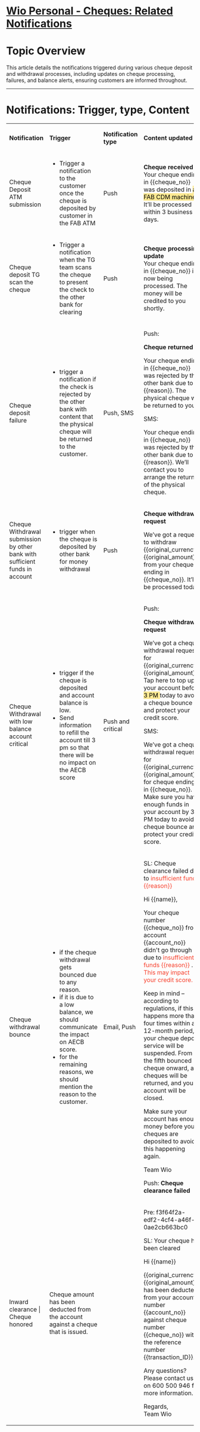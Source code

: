 # [Wio Personal - Cheques: Related Notifications](https://app.getguru.com/card/iaeBR9jT/Wio-Personal-Cheques-Related-Notifications)

<h1 class="ghq-card-content__large-heading" data-ghq-card-content-type="LARGE_HEADING">
 Topic Overview
</h1>
<p class="ghq-card-content__paragraph" data-ghq-card-content-type="paragraph">
 This article details the notifications triggered during various cheque deposit and withdrawal processes, including updates on cheque processing, failures, and balance alerts, ensuring customers are informed throughout.
</p>
<hr class="ghq-card-content__horizontal-rule" data-ghq-card-content-type="DIVIDER"/>
<h1 class="ghq-card-content__large-heading" data-ghq-card-content-type="LARGE_HEADING">
 Notifications: Trigger, type, Content
</h1>
<div class="ghq-card-content__table-responsive-wrapper">
 <div class="ghq-card-content__table-scroller">
  <table class="ghq-card-content__table" data-ghq-card-content-type="TABLE" data-ghq-table-column-widths="168,225,140,381" data-ghq-table-header="true">
   <colgroup>
    <col style="width:168px"/>
    <col style="width:225px"/>
    <col style="width:140px"/>
    <col style="width:381px"/>
   </colgroup>
   <tbody class="ghq-card-content__table-body">
    <tr class="ghq-card-content__table-row" data-ghq-card-content-type="TABLE_ROW">
     <td class="ghq-card-content__table-cell" data-ghq-card-content-type="TABLE_CELL">
      <p class="ghq-card-content__paragraph" data-ghq-card-content-type="paragraph">
       <strong class="ghq-card-content__bold" data-ghq-card-content-type="BOLD">
        Notification
       </strong>
      </p>
     </td>
     <td class="ghq-card-content__table-cell" data-ghq-card-content-type="TABLE_CELL">
      <p class="ghq-card-content__paragraph" data-ghq-card-content-type="paragraph">
       <strong class="ghq-card-content__bold" data-ghq-card-content-type="BOLD">
        Trigger
       </strong>
      </p>
     </td>
     <td class="ghq-card-content__table-cell" data-ghq-card-content-type="TABLE_CELL">
      <p class="ghq-card-content__paragraph" data-ghq-card-content-type="paragraph">
       <strong class="ghq-card-content__bold" data-ghq-card-content-type="BOLD">
        Notification type
       </strong>
      </p>
     </td>
     <td class="ghq-card-content__table-cell" data-ghq-card-content-type="TABLE_CELL">
      <p class="ghq-card-content__paragraph" data-ghq-card-content-type="paragraph">
       <strong class="ghq-card-content__bold" data-ghq-card-content-type="BOLD">
        Content updated
       </strong>
      </p>
     </td>
    </tr>
    <tr class="ghq-card-content__table-row" data-ghq-card-content-type="TABLE_ROW">
     <td class="ghq-card-content__table-cell" data-ghq-card-content-type="TABLE_CELL">
      <p class="ghq-card-content__paragraph" data-ghq-card-content-type="paragraph">
       Cheque Deposit ATM submission
      </p>
     </td>
     <td class="ghq-card-content__table-cell" data-ghq-card-content-type="TABLE_CELL">
      <ul class="ghq-card-content__bulleted-list" data-ghq-card-content-type="BULLETED_LIST">
       <li class="ghq-card-content__bulleted-list-item" data-ghq-card-content-type="BULLETED_LIST_ITEM">
        Trigger a notification to the customer once the cheque is deposited by customer in the FAB ATM
       </li>
      </ul>
     </td>
     <td class="ghq-card-content__table-cell" data-ghq-card-content-type="TABLE_CELL">
      <p class="ghq-card-content__paragraph" data-ghq-card-content-type="paragraph">
       Push
      </p>
     </td>
     <td class="ghq-card-content__table-cell" data-ghq-card-content-type="TABLE_CELL">
      <p class="ghq-card-content__paragraph" data-ghq-card-content-type="paragraph">
       <strong class="ghq-card-content__bold" data-ghq-card-content-type="BOLD">
        Cheque received
       </strong>
       <br/>
       Your cheque ending in {{cheque_no}} was deposited in
       <span class="ghq-card-content__text-color" data-ghq-card-content-type="TEXT_COLOR" style="color:#f7412d">
        <mark class="ghq-card-content__highlight" data-ghq-card-content-type="HIGHLIGHT" style="background-color:#fde892">
        </mark>
       </span>
       <mark class="ghq-card-content__highlight" data-ghq-card-content-type="HIGHLIGHT" style="background-color:#fde892">
        a FAB CDM machine
       </mark>
       . It’ll be processed within 3 business days.
      </p>
      <p class="ghq-card-content__paragraph" data-ghq-card-content-type="paragraph">
      </p>
     </td>
    </tr>
    <tr class="ghq-card-content__table-row" data-ghq-card-content-type="TABLE_ROW">
     <td class="ghq-card-content__table-cell" data-ghq-card-content-type="TABLE_CELL">
      <p class="ghq-card-content__paragraph" data-ghq-card-content-type="paragraph">
       Cheque deposit TG scan the cheque
      </p>
     </td>
     <td class="ghq-card-content__table-cell" data-ghq-card-content-type="TABLE_CELL">
      <ul class="ghq-card-content__bulleted-list" data-ghq-card-content-type="BULLETED_LIST">
       <li class="ghq-card-content__bulleted-list-item" data-ghq-card-content-type="BULLETED_LIST_ITEM">
        Trigger a notification when the TG team scans the cheque to present the check to the other bank for clearing
       </li>
      </ul>
     </td>
     <td class="ghq-card-content__table-cell" data-ghq-card-content-type="TABLE_CELL">
      <p class="ghq-card-content__paragraph" data-ghq-card-content-type="paragraph">
       Push
      </p>
     </td>
     <td class="ghq-card-content__table-cell" data-ghq-card-content-type="TABLE_CELL">
      <p class="ghq-card-content__paragraph" data-ghq-card-content-type="paragraph">
       <strong class="ghq-card-content__bold" data-ghq-card-content-type="BOLD">
        Cheque processing update
       </strong>
       <br/>
       Your cheque ending in {{cheque_no}} is now being processed. The money will be credited to you shortly.
      </p>
      <p class="ghq-card-content__paragraph" data-ghq-card-content-type="paragraph">
      </p>
     </td>
    </tr>
    <tr class="ghq-card-content__table-row" data-ghq-card-content-type="TABLE_ROW">
     <td class="ghq-card-content__table-cell" data-ghq-card-content-type="TABLE_CELL">
      <p class="ghq-card-content__paragraph" data-ghq-card-content-type="paragraph">
       Cheque deposit failure
      </p>
     </td>
     <td class="ghq-card-content__table-cell" data-ghq-card-content-type="TABLE_CELL">
      <ul class="ghq-card-content__bulleted-list" data-ghq-card-content-type="BULLETED_LIST">
       <li class="ghq-card-content__bulleted-list-item" data-ghq-card-content-type="BULLETED_LIST_ITEM">
        trigger a notification if the check is rejected by the other bank with content that the physical cheque will be returned to the customer.
       </li>
      </ul>
     </td>
     <td class="ghq-card-content__table-cell" data-ghq-card-content-type="TABLE_CELL">
      <p class="ghq-card-content__paragraph" data-ghq-card-content-type="paragraph">
       Push, SMS
      </p>
     </td>
     <td class="ghq-card-content__table-cell" data-ghq-card-content-type="TABLE_CELL">
      <p class="ghq-card-content__paragraph" data-ghq-card-content-type="paragraph">
       Push:
      </p>
      <p class="ghq-card-content__paragraph" data-ghq-card-content-type="paragraph">
       <strong class="ghq-card-content__bold" data-ghq-card-content-type="BOLD">
        Cheque returned
       </strong>
      </p>
      <p class="ghq-card-content__paragraph" data-ghq-card-content-type="paragraph">
       Your cheque ending in {{cheque_no}} was rejected by the other bank due to {{reason}}. The physical cheque will be returned to you.
      </p>
      <p class="ghq-card-content__paragraph" data-ghq-card-content-type="paragraph">
       SMS:
      </p>
      <p class="ghq-card-content__paragraph" data-ghq-card-content-type="paragraph">
       Your cheque ending in {{cheque_no}} was rejected by the other bank due to {{reason}}. We’ll contact you to arrange the return of the physical cheque.
      </p>
     </td>
    </tr>
    <tr class="ghq-card-content__table-row" data-ghq-card-content-type="TABLE_ROW">
     <td class="ghq-card-content__table-cell" data-ghq-card-content-type="TABLE_CELL">
      <p class="ghq-card-content__paragraph" data-ghq-card-content-type="paragraph">
       Cheque Withdrawal submission by other bank with sufficient funds in account
      </p>
     </td>
     <td class="ghq-card-content__table-cell" data-ghq-card-content-type="TABLE_CELL">
      <ul class="ghq-card-content__bulleted-list" data-ghq-card-content-type="BULLETED_LIST">
       <li class="ghq-card-content__bulleted-list-item" data-ghq-card-content-type="BULLETED_LIST_ITEM">
        trigger when the cheque is deposited by other bank for money withdrawal
       </li>
      </ul>
     </td>
     <td class="ghq-card-content__table-cell" data-ghq-card-content-type="TABLE_CELL">
      <p class="ghq-card-content__paragraph" data-ghq-card-content-type="paragraph">
       Push
      </p>
     </td>
     <td class="ghq-card-content__table-cell" data-ghq-card-content-type="TABLE_CELL">
      <p class="ghq-card-content__paragraph" data-ghq-card-content-type="paragraph">
       <strong class="ghq-card-content__bold" data-ghq-card-content-type="BOLD">
        Cheque withdrawal request
       </strong>
      </p>
      <p class="ghq-card-content__paragraph" data-ghq-card-content-type="paragraph">
       We’ve got a request to withdraw {{original_currency}} {{original_amount}} from your cheque ending in {{cheque_no}}. It’ll be processed today.
      </p>
     </td>
    </tr>
    <tr class="ghq-card-content__table-row" data-ghq-card-content-type="TABLE_ROW">
     <td class="ghq-card-content__table-cell" data-ghq-card-content-type="TABLE_CELL">
      <p class="ghq-card-content__paragraph" data-ghq-card-content-type="paragraph">
       Cheque Withdrawal with low balance account critical
      </p>
     </td>
     <td class="ghq-card-content__table-cell" data-ghq-card-content-type="TABLE_CELL">
      <ul class="ghq-card-content__bulleted-list" data-ghq-card-content-type="BULLETED_LIST">
       <li class="ghq-card-content__bulleted-list-item" data-ghq-card-content-type="BULLETED_LIST_ITEM">
        trigger if the cheque is deposited and account balance is low.
       </li>
       <li class="ghq-card-content__bulleted-list-item" data-ghq-card-content-type="BULLETED_LIST_ITEM">
        Send information to refill the account till 3 pm so that there will be no impact on the AECB score
       </li>
      </ul>
     </td>
     <td class="ghq-card-content__table-cell" data-ghq-card-content-type="TABLE_CELL">
      <p class="ghq-card-content__paragraph" data-ghq-card-content-type="paragraph">
       Push and critical
      </p>
     </td>
     <td class="ghq-card-content__table-cell" data-ghq-card-content-type="TABLE_CELL">
      <p class="ghq-card-content__paragraph" data-ghq-card-content-type="paragraph">
       Push:
      </p>
      <p class="ghq-card-content__paragraph" data-ghq-card-content-type="paragraph">
       <strong class="ghq-card-content__bold" data-ghq-card-content-type="BOLD">
        Cheque withdrawal request
       </strong>
      </p>
      <p class="ghq-card-content__paragraph" data-ghq-card-content-type="paragraph">
       We’ve got a cheque withdrawal request for {{original_currency}} {{original_amount}}. Tap here to top up your account before
       <mark class="ghq-card-content__highlight" data-ghq-card-content-type="HIGHLIGHT" style="background-color:#fde892">
        3 PM
       </mark>
       today to avoid a cheque bounce and protect your credit score.
      </p>
      <p class="ghq-card-content__paragraph" data-ghq-card-content-type="paragraph">
       SMS:
      </p>
      <p class="ghq-card-content__paragraph" data-ghq-card-content-type="paragraph">
       We’ve got a cheque withdrawal request for {{original_currency}} {{original_amount}} for cheque ending in {{cheque_no}}. Make sure you have enough funds in your account by 3 PM today to avoid a cheque bounce and protect your credit score.
      </p>
     </td>
    </tr>
    <tr class="ghq-card-content__table-row" data-ghq-card-content-type="TABLE_ROW">
     <td class="ghq-card-content__table-cell" data-ghq-card-content-type="TABLE_CELL">
      <p class="ghq-card-content__paragraph" data-ghq-card-content-type="paragraph">
       Cheque withdrawal bounce
      </p>
     </td>
     <td class="ghq-card-content__table-cell" data-ghq-card-content-type="TABLE_CELL">
      <ul class="ghq-card-content__bulleted-list" data-ghq-card-content-type="BULLETED_LIST">
       <li class="ghq-card-content__bulleted-list-item" data-ghq-card-content-type="BULLETED_LIST_ITEM">
        if the cheque withdrawal gets bounced due to any reason.
       </li>
       <li class="ghq-card-content__bulleted-list-item" data-ghq-card-content-type="BULLETED_LIST_ITEM">
        if it is due to a low balance, we should communicate the impact on AECB score.
       </li>
       <li class="ghq-card-content__bulleted-list-item" data-ghq-card-content-type="BULLETED_LIST_ITEM">
        for the remaining reasons, we should mention the reason to the customer.
       </li>
      </ul>
     </td>
     <td class="ghq-card-content__table-cell" data-ghq-card-content-type="TABLE_CELL">
      <p class="ghq-card-content__paragraph" data-ghq-card-content-type="paragraph">
       Email, Push
      </p>
     </td>
     <td class="ghq-card-content__table-cell" data-ghq-card-content-type="TABLE_CELL">
      <p class="ghq-card-content__paragraph" data-ghq-card-content-type="paragraph">
       SL: Cheque clearance failed due to
       <span class="ghq-card-content__text-color" data-ghq-card-content-type="TEXT_COLOR" style="color:#f7412d">
        <span class="ghq-card-content__text-color" data-ghq-card-content-type="TEXT_COLOR" style="color:#f7412d">
         insufficient funds {{reason}}
        </span>
       </span>
      </p>
      <p class="ghq-card-content__paragraph" data-ghq-card-content-type="paragraph">
       Hi {{name}},
      </p>
      <p class="ghq-card-content__paragraph" data-ghq-card-content-type="paragraph">
       Your cheque number {{cheque_no}} from account {{account_no}} didn't go through due to
       <span class="ghq-card-content__text-color" data-ghq-card-content-type="TEXT_COLOR" style="color:#f7412d">
        <span class="ghq-card-content__text-color" data-ghq-card-content-type="TEXT_COLOR" style="color:#f7412d">
         insufficient funds {{reason}}
        </span>
       </span>
       .
       <span class="ghq-card-content__text-color" data-ghq-card-content-type="TEXT_COLOR" style="color:#f7412d">
        This may impact your credit score.
       </span>
      </p>
      <p class="ghq-card-content__paragraph" data-ghq-card-content-type="paragraph">
       Keep in mind – according to regulations, if this happens more than four times within a 12-month period, your cheque deposit service will be suspended. From the fifth bounced cheque onward, all cheques will be returned, and your account will be closed.
      </p>
      <p class="ghq-card-content__paragraph" data-ghq-card-content-type="paragraph">
       Make sure your account has enough money before your cheques are deposited to avoid this happening again.
      </p>
      <p class="ghq-card-content__paragraph" data-ghq-card-content-type="paragraph">
       Team Wio
      </p>
      <p class="ghq-card-content__paragraph" data-ghq-card-content-type="paragraph">
       Push:
       <strong class="ghq-card-content__bold" data-ghq-card-content-type="BOLD">
        Cheque clearance failed
       </strong>
      </p>
     </td>
    </tr>
    <tr class="ghq-card-content__table-row" data-ghq-card-content-type="TABLE_ROW">
     <td class="ghq-card-content__table-cell" data-ghq-card-content-type="TABLE_CELL">
      <p class="ghq-card-content__paragraph" data-ghq-card-content-type="paragraph">
       Inward clearance | Cheque honored
      </p>
     </td>
     <td class="ghq-card-content__table-cell" data-ghq-card-content-type="TABLE_CELL">
      <p class="ghq-card-content__paragraph" data-ghq-card-content-type="paragraph">
       Cheque amount has been deducted from the account against a cheque that is issued.
      </p>
     </td>
     <td class="ghq-card-content__table-cell" data-ghq-card-content-type="TABLE_CELL">
      <p class="ghq-card-content__paragraph ghq-is-empty" data-ghq-card-content-type="paragraph">
      </p>
     </td>
     <td class="ghq-card-content__table-cell" data-ghq-card-content-type="TABLE_CELL">
      <p class="ghq-card-content__paragraph" data-ghq-card-content-type="paragraph">
       Pre: f3f64f2a-edf2-4cf4-a46f-0ae2cb663bc0
      </p>
      <p class="ghq-card-content__paragraph" data-ghq-card-content-type="paragraph">
       SL: Your cheque has been cleared
      </p>
      <p class="ghq-card-content__paragraph" data-ghq-card-content-type="paragraph">
       Hi {{name}}
      </p>
      <p class="ghq-card-content__paragraph" data-ghq-card-content-type="paragraph">
       {{original_currency}} {{original_amount}} has been deducted from your account number {{account_no}} against cheque number {{cheque_no}} with the reference number {{transaction_ID}}.
      </p>
      <p class="ghq-card-content__paragraph" data-ghq-card-content-type="paragraph">
       Any questions? Please contact us on 600 500 946 for more information.
      </p>
      <p class="ghq-card-content__paragraph" data-ghq-card-content-type="paragraph">
       Regards,
       <br/>
       Team Wio
      </p>
     </td>
    </tr>
   </tbody>
  </table>
 </div>
</div>
<p class="ghq-card-content__paragraph ghq-is-empty" data-ghq-card-content-type="paragraph">
</p>
<p class="ghq-card-content__paragraph ghq-is-empty" data-ghq-card-content-type="paragraph">
</p>
